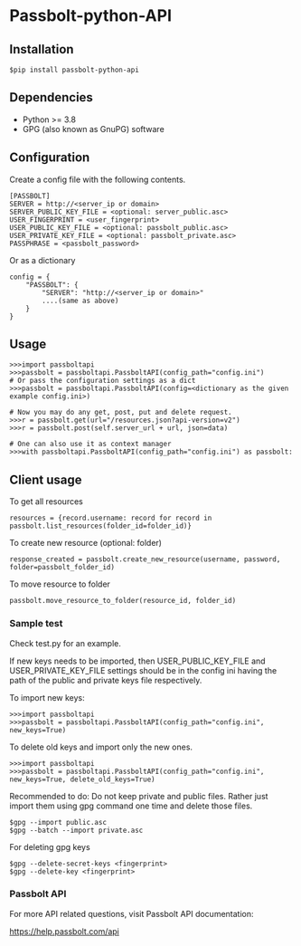 # Passbolt-python-API

## Installation

    $pip install passbolt-python-api 

## Dependencies

  - Python >= 3.8
  - GPG (also known as GnuPG) software

## Configuration

Create a config file with the following contents.

    [PASSBOLT]
    SERVER = http://<server_ip or domain>
    SERVER_PUBLIC_KEY_FILE = <optional: server_public.asc>
    USER_FINGERPRINT = <user_fingerprint>
    USER_PUBLIC_KEY_FILE = <optional: passbolt_public.asc>
    USER_PRIVATE_KEY_FILE = <optional: passbolt_private.asc>
    PASSPHRASE = <passbolt_password>

Or as a dictionary

    config = {
        "PASSBOLT": {
            "SERVER": "http://<server_ip or domain>"
            ....(same as above)
        }
    }

## Usage

    >>>import passboltapi
    >>>passbolt = passboltapi.PassboltAPI(config_path="config.ini")
    # Or pass the configuration settings as a dict
    >>>passbolt = passboltapi.PassboltAPI(config=<dictionary as the given example config.ini>)
    
    # Now you may do any get, post, put and delete request.
    >>>r = passbolt.get(url="/resources.json?api-version=v2")
    >>>r = passbolt.post(self.server_url + url, json=data)
    
    # One can also use it as context manager
    >>>with passboltapi.PassboltAPI(config_path="config.ini") as passbolt:

## Client usage

To get all resources

    resources = {record.username: record for record in passbolt.list_resources(folder_id=folder_id)}

To create new resource (optional: folder)
    
    response_created = passbolt.create_new_resource(username, password, folder=passbolt_folder_id)

To move resource to folder

    passbolt.move_resource_to_folder(resource_id, folder_id)


### Sample test
Check test.py for an example.

If new keys needs to be imported, then USER_PUBLIC_KEY_FILE and USER_PRIVATE_KEY_FILE settings
should be in the config ini having the path of the public and private keys file respectively.

To import new keys:

    >>>import passboltapi
    >>>passbolt = passboltapi.PassboltAPI(config_path="config.ini", new_keys=True)
    
To delete old keys and import only the new ones.

    >>>import passboltapi
    >>>passbolt = passboltapi.PassboltAPI(config_path="config.ini", new_keys=True, delete_old_keys=True)

Recommended to do: Do not keep private and public files. 
Rather just import them using gpg command one time and delete those files.

    $gpg --import public.asc
    $gpg --batch --import private.asc

For deleting gpg keys

    $gpg --delete-secret-keys <fingerprint>
    $gpg --delete-key <fingerprint>


### Passbolt API

For more API related questions, visit Passbolt API documentation:

<https://help.passbolt.com/api>
